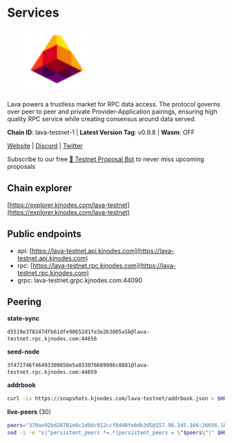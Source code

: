 # Services

<figure><img src="https://raw.githubusercontent.com/kj89/cosmos-images/main/logos/lava.png" width="150" alt=""><figcaption></figcaption></figure>

Lava powers a trustless market for RPC data access. The protocol  governs over peer to peer and private Provider-Application pairings,  ensuring high quality RPC service while creating consensus around data served.

**Chain ID**: lava-testnet-1 | **Latest Version Tag**: v0.9.8 | **Wasm**: OFF

[Website](https://lavanet.xyz) | [Discord](https://discord.com/invite/Tbk5NxTCdA) | [Twitter](https://twitter.com/lavanetxyz)



Subscribe to our free [🤖 Testnet Proposal Bot](https://t.me/kjnodes_testnet_proposal_bot) to never miss upcoming proposals


## Chain explorer
[https://explorer.kjnodes.com/lava-testnet](https://explorer.kjnodes.com/lava-testnet)

## Public endpoints

* api: [https://lava-testnet.api.kjnodes.com](https://lava-testnet.api.kjnodes.com)
* rpc: [https://lava-testnet.rpc.kjnodes.com](https://lava-testnet.rpc.kjnodes.com)
* grpc: lava-testnet.grpc.kjnodes.com:44090

## Peering

**state-sync**

```text
d5519e378247dfb61dfe90652d1fe3e2b3005a5b@lava-testnet.rpc.kjnodes.com:44656
```

**seed-node**

```text
3f472746f46493309650e5a033076689996c8881@lava-testnet.rpc.kjnodes.com:44659
```

**addrbook**
```bash
curl -Ls https://snapshots.kjnodes.com/lava-testnet/addrbook.json > $HOME/.lava/config/addrbook.json
```

**live-peers** (30)
```bash
peers="370ae92bd28701e0c1d8dc912ccf0d40fe0db3d5@157.90.245.166:26656,1829486da26d7b88fb2a921798bb70f9218fc052@14.191.217.125:26656,3456c9ba0df46cbb526717d73fa51ff0ed9a53a1@95.216.14.58:60756,13a9209a4d08803a3becac57de8eb02dd51f8f41@65.109.23.114:19956,2c419186cd96b59fe8b3307c54c27d6805414aba@65.108.8.28:60756,d5519e378247dfb61dfe90652d1fe3e2b3005a5b@65.109.68.190:44656,c0efea9152aed75fcf3022b8af45243818c59d6a@49.12.13.104:26656,92f8e4caaadb2f00c95e03068933f2045a93e910@65.109.65.163:21156,25da069c4dca143029ddae47bf2b7de69c2a8678@65.108.9.164:21156,4732ed188fbe7603f81d9f4c825397277bb72217@5.75.235.195:26656,e1383b216c42acc842193c5ac7321ce6c0d73db0@78.47.37.142:26656,3a445bfdbe2d0c8ee82461633aa3af31bc2b4dc0@3.252.219.158:26656,9a151159039fd8abce61ddb21e5342605787792b@5.75.228.39:26656,5b337f7ba27e2fdd27918be18af93f8728034267@65.108.41.168:26656,eb7832932626c1c636d16e0beb49e0e4498fbd5e@65.108.231.124:20656,e593c7a9ca61f5616119d6beb5bd8ef5dd28d62d@34.246.190.1:26656,3173b2d34ce415ee9a1bf08646d85688bf49e299@5.189.186.222:36656,0d08a1b452e6d7ccdfbc9b54658b5f9ed24eff7b@135.181.138.160:29956,f0758765ef0350d5cbbdeebf0b8e84f76e21c46d@54.221.204.97:26656,433be6210ad6350bebebad68ec50d3e0d90cb305@217.13.223.167:60856,4ad3f3731073a016fa0c99118b2a5a2d313928f5@207.180.233.148:26656,c32d101819cedf78ea986e6d832e2306fb6d0649@185.248.24.224:16656,525696e557db51c4d5f5bca1d7152753c7426c2e@34.192.150.110:26656,230648adf4aa55029c72ec5d7bc1be59529acf34@37.120.171.159:26656,37692dcf03498b5f42217c14a40ceb4f771b5bd1@154.53.39.185:26656,9ff4aa1369a5759a05e0f8a40ebec5dae57735e9@135.181.161.235:26656,3d05c96b70553fa5feb5d088fb4c0e2f01b3ec4e@136.243.147.235:38656,697750a8171090e8547c1749ff05c88c080f6350@131.153.158.137:26656,9cad8c3a210ddd4cf6111ef0e03e7155570f27c3@155.133.27.248:26656,e48b71ec95d9638a90477288219805d3b0bab758@80.90.86.119:26656"
sed -i -e "s|^persistent_peers *=.*|persistent_peers = \"$peers\"|" $HOME/.lava/config/config.toml
```

